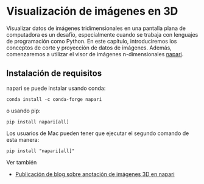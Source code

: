 # Visualización de imágenes en 3D

Visualizar datos de imágenes tridimensionales en una pantalla plana de computadora es un desafío, especialmente cuando se trabaja con lenguajes de programación como Python. En este capítulo, introduciremos los conceptos de corte y proyección de datos de imágenes. Además, comenzaremos a utilizar el visor de imágenes n-dimensionales [napari](https://napari.org).

## Instalación de requisitos

napari se puede instalar usando conda:

```
conda install -c conda-forge napari
```

o usando pip:

```
pip install napari[all]
```

Los usuarios de Mac pueden tener que ejecutar el segundo comando de esta manera:

```
pip install "napari[all]"
```

Ver también
* [Publicación de blog sobre anotación de imágenes 3D en napari](https://focalplane.biologists.com/2023/03/30/annotating-3d-images-in-napari/)
